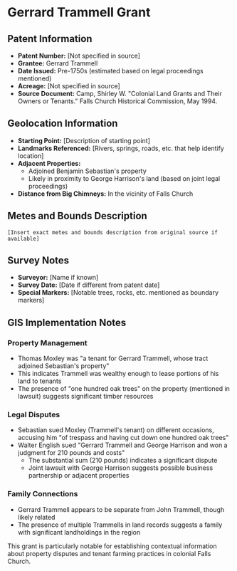 # Gerrard Trammell Grant

## Patent Information
- **Patent Number:** [Not specified in source]
- **Grantee:** Gerrard Trammell
- **Date Issued:** Pre-1750s (estimated based on legal proceedings mentioned)
- **Acreage:** [Not specified in source]
- **Source Document:** Camp, Shirley W. "Colonial Land Grants and Their Owners or Tenants." Falls Church Historical Commission, May 1994.

## Geolocation Information
- **Starting Point:** [Description of starting point]
- **Landmarks Referenced:** [Rivers, springs, roads, etc. that help identify location]
- **Adjacent Properties:** 
  - Adjoined Benjamin Sebastian's property
  - Likely in proximity to George Harrison's land (based on joint legal proceedings)
- **Distance from Big Chimneys:** In the vicinity of Falls Church

## Metes and Bounds Description
```
[Insert exact metes and bounds description from original source if available]
```

## Survey Notes
- **Surveyor:** [Name if known]
- **Survey Date:** [Date if different from patent date]
- **Special Markers:** [Notable trees, rocks, etc. mentioned as boundary markers]

## GIS Implementation Notes

### Property Management
- Thomas Moxley was "a tenant for Gerrard Trammell, whose tract adjoined Sebastian's property"
- This indicates Trammell was wealthy enough to lease portions of his land to tenants
- The presence of "one hundred oak trees" on the property (mentioned in lawsuit) suggests significant timber resources

### Legal Disputes
- Sebastian sued Moxley (Trammell's tenant) on different occasions, accusing him "of trespass and having cut down one hundred oak trees"
- Walter English sued "Gerrard Trammell and George Harrison and won a judgment for 210 pounds and costs"
  - The substantial sum (210 pounds) indicates a significant dispute
  - Joint lawsuit with George Harrison suggests possible business partnership or adjacent properties

### Family Connections
- Gerrard Trammell appears to be separate from John Trammell, though likely related
- The presence of multiple Trammells in land records suggests a family with significant landholdings in the region

This grant is particularly notable for establishing contextual information about property disputes and tenant farming practices in colonial Falls Church. 